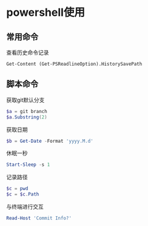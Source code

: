 # powershell使用

## 常用命令

查看历史命令记录

```shell
Get-Content (Get-PSReadlineOption).HistorySavePath
```

## 脚本命令

获取git默认分支

```powershell
$a = git branch
$a.Substring(2)
```

获取日期

```powershell
$b = Get-Date -Format 'yyyy.M.d'
```

休眠一秒

```powershell
Start-Sleep -s 1
```

记录路径

```powershell
$c = pwd
$c = $c.Path
```

与终端进行交互

```powershell
Read-Host 'Commit Info?'
```


